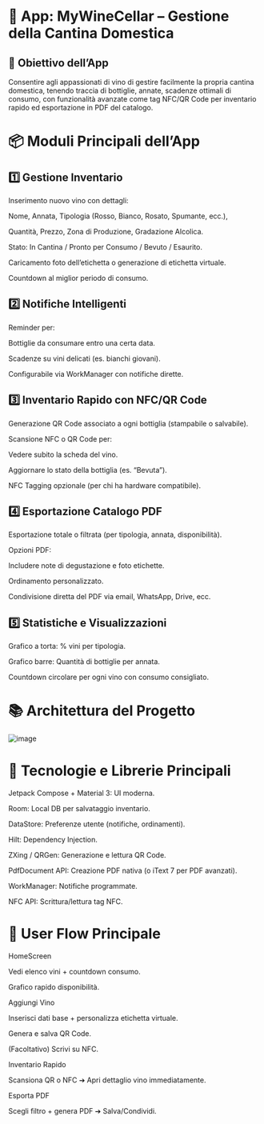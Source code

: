 # 📱 App: MyWineCellar – Gestione della Cantina Domestica
## 🎯 Obiettivo dell’App
Consentire agli appassionati di vino di gestire facilmente la propria cantina domestica, tenendo traccia di bottiglie, annate, scadenze ottimali di consumo, con funzionalità avanzate come tag NFC/QR Code per inventario rapido ed esportazione in PDF del catalogo.

# 📦 Moduli Principali dell’App
## 1️⃣ Gestione Inventario
Inserimento nuovo vino con dettagli:

Nome, Annata, Tipologia (Rosso, Bianco, Rosato, Spumante, ecc.),

Quantità, Prezzo, Zona di Produzione, Gradazione Alcolica.

Stato: In Cantina / Pronto per Consumo / Bevuto / Esaurito.

Caricamento foto dell’etichetta o generazione di etichetta virtuale.

Countdown al miglior periodo di consumo.

## 2️⃣ Notifiche Intelligenti
Reminder per:

Bottiglie da consumare entro una certa data.

Scadenze su vini delicati (es. bianchi giovani).

Configurabile via WorkManager con notifiche dirette.

## 3️⃣ Inventario Rapido con NFC/QR Code
Generazione QR Code associato a ogni bottiglia (stampabile o salvabile).

Scansione NFC o QR Code per:

Vedere subito la scheda del vino.

Aggiornare lo stato della bottiglia (es. “Bevuta”).

NFC Tagging opzionale (per chi ha hardware compatibile).

## 4️⃣ Esportazione Catalogo PDF
Esportazione totale o filtrata (per tipologia, annata, disponibilità).

Opzioni PDF:

Includere note di degustazione e foto etichette.

Ordinamento personalizzato.

Condivisione diretta del PDF via email, WhatsApp, Drive, ecc.

## 5️⃣ Statistiche e Visualizzazioni
Grafico a torta: % vini per tipologia.

Grafico barre: Quantità di bottiglie per annata.

Countdown circolare per ogni vino con consumo consigliato.

# 📚 Architettura del Progetto

![image](https://github.com/user-attachments/assets/2a977cf0-7d97-41fa-a66d-ea09cffbb2ef)

# 🧩 Tecnologie e Librerie Principali
Jetpack Compose + Material 3: UI moderna.

Room: Local DB per salvataggio inventario.

DataStore: Preferenze utente (notifiche, ordinamenti).

Hilt: Dependency Injection.

ZXing / QRGen: Generazione e lettura QR Code.

PdfDocument API: Creazione PDF nativa (o iText 7 per PDF avanzati).

WorkManager: Notifiche programmate.

NFC API: Scrittura/lettura tag NFC.

# 📲 User Flow Principale
HomeScreen

Vedi elenco vini + countdown consumo.

Grafico rapido disponibilità.

Aggiungi Vino

Inserisci dati base + personalizza etichetta virtuale.

Genera e salva QR Code.

(Facoltativo) Scrivi su NFC.

Inventario Rapido

Scansiona QR o NFC ➔ Apri dettaglio vino immediatamente.

Esporta PDF

Scegli filtro + genera PDF ➔ Salva/Condividi.
